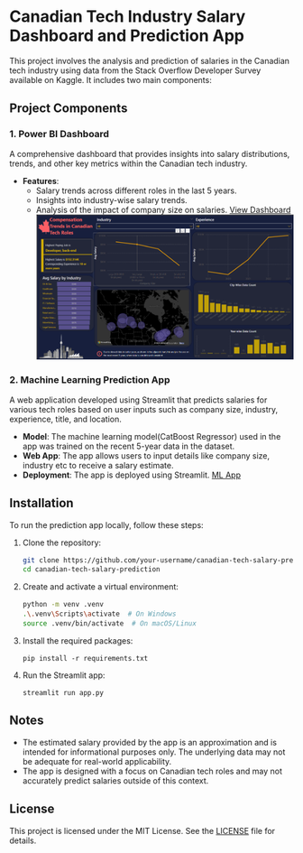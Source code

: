# Canadian Tech Industry Salary Dashboard and Prediction App

This project involves the analysis and prediction of salaries in the Canadian tech industry using data from the Stack Overflow Developer Survey available on Kaggle. It includes two main components:

## Project Components

### 1. Power BI Dashboard
 A comprehensive dashboard that provides insights into salary distributions, trends, and other key metrics within the Canadian tech industry.
 
- **Features**:
  - Salary trends across different roles in the last 5 years.
  - Insights into industry-wise salary trends.
  - Analysis of the impact of company size on salaries.
[View Dashboard](URL)
![](Dashboard.png)
### 2. Machine Learning Prediction App
A web application developed using Streamlit that predicts salaries for various tech roles based on user inputs such as company size, industry, experience, title, and location.

- **Model**: The machine learning model(CatBoost Regressor) used in the app was trained on the recent 5-year data in the dataset.
- **Web App**: The app allows users to input details like company size, industry etc to receive a salary estimate.
- **Deployment**: The app is deployed using Streamlit.
  [ML App]([URL](https://canadian-tech-job-salary-prediction-and-analysis-hwi24aoawtwoi.streamlit.app/))

## Installation

To run the prediction app locally, follow these steps:

1. Clone the repository:
   ```bash
   git clone https://github.com/your-username/canadian-tech-salary-prediction.git
   cd canadian-tech-salary-prediction
   ```

2. Create and activate a virtual environment:
   ```bash
   python -m venv .venv
   .\.venv\Scripts\activate  # On Windows
   source .venv/bin/activate  # On macOS/Linux
   ```

3. Install the required packages:
   ```
   pip install -r requirements.txt
   ```

4. Run the Streamlit app:
   ```
   streamlit run app.py
   ```


## Notes

- The estimated salary provided by the app is an approximation and is intended for informational purposes only. The underlying data may not be adequate for real-world applicability.
- The app is designed with a focus on Canadian tech roles and may not accurately predict salaries outside of this context.

## License

This project is licensed under the MIT License. See the [LICENSE](LICENSE) file for details.

